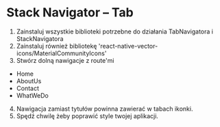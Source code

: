 # Stack Navigator – Tab

1. Zainstaluj wszystkie biblioteki potrzebne do działania TabNavigatora i StackNavigatora
2. Zainstaluj również bibliotekę 'react-native-vector-icons/MaterialCommunityIcons'
3. Stwórz dolną nawigacje z route'mi
- Home
- AboutUs
- Contact
- WhatWeDo
4. Nawigacja zamiast tytułów powinna zawierać w tabach ikonki. 
5. Spędź chwilę żeby poprawić style twojej aplikacji. 


